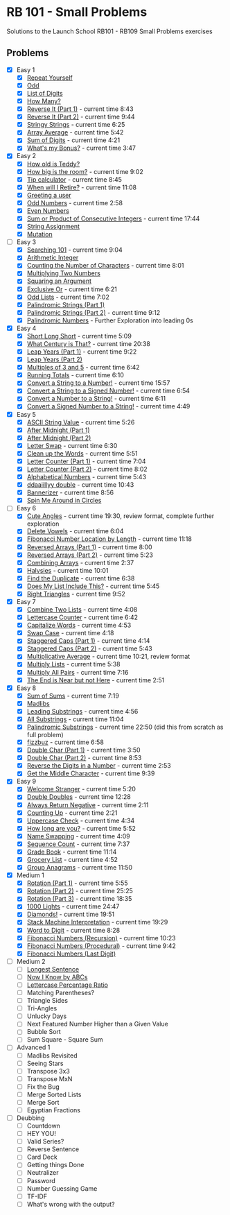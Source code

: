 # RB 101 - Small Problems

Solutions to the Launch School RB101 - RB109 Small Problems exercises

## Problems

- [x] Easy 1
  - [x] [Repeat Yourself](./easy_1/01.rb)
  - [x] [Odd](./easy_1/02.rb)
  - [x] [List of Digits](./easy_1/03.rb)
  - [x] [How Many?](./easy_1/04.rb)
  - [x] [Reverse It (Part 1)](./easy_1/05.rb) - current time 8:43
  - [x] [Reverse It (Part 2)](./easy_1/06.rb) - current time 9:44
  - [x] [Stringy Strings](./easy_1/07.rb) - current time 6:25
  - [x] [Array Average](./easy_1/08.rb) - current time 5:42
  - [x] [Sum of Digits](./easy_1/09.rb) - current time 4:21
  - [x] [What's my Bonus?](./easy_1/10.rb) - current time 3:47
- [x] Easy 2
  - [x] [How old is Teddy?](./easy_2/01.rb)
  - [x] [How big is the room?](./easy_2/02.rb) - current time 9:02
  - [x] [Tip calculator](./easy_2/03.rb) - current time 8:45
  - [x] [When will I Retire?](./easy_2/04.rb) - current time 11:08
  - [x] [Greeting a user](./easy_2/05.rb)
  - [x] [Odd Numbers](./easy_2/06.rb) - current time 2:58
  - [x] [Even Numbers](./easy_2/07.rb)
  - [x] [Sum or Product of Consecutive Integers](./easy_2/08.rb) - current time 17:44
  - [x] [String Assignment](./easy_2/09.rb)
  - [x] [Mutation](./easy_2/10.rb)
- [ ] Easy 3
  - [x] [Searching 101](./easy_3/01.rb) - current time 9:04
  - [x] [Arithmetic Integer](./easy_3/02.rb)
  - [x] [Counting the Number of Characters](./easy_3/03.rb) - current time 8:01
  - [x] [Multiplying Two Numbers](./easy_3/04.rb)
  - [x] [Squaring an Argument](./easy_3/05.rb)
  - [x] [Exclusive Or](./easy_3/06.rb) - current time 6:21
  - [x] [Odd Lists](./easy_3/07.rb) - current time 7:02
  - [x] [Palindromic Strings (Part 1)](./easy_3/08.rb)
  - [x] [Palindromic Strings (Part 2)](./easy_3/09.rb) - current time 9:12
  - [x] [Palindromic Numbers](./easy_3/10.rb) - Further Exploration into leading 0s
- [x] Easy 4
  - [x] [Short Long Short](./easy_4/01.rb) - current time 5:09
  - [x] [What Century is That?](./easy_4/02.rb) - current time 20:38
  - [x] [Leap Years (Part 1)](./easy_4/03.rb) - current time 9:22
  - [x] [Leap Years (Part 2)](./easy_4/04.rb)
  - [x] [Multiples of 3 and 5](./easy_4/05.rb) - current time 6:42
  - [x] [Running Totals](./easy_4/06.rb) - current time 6:10
  - [x] [Convert a String to a Number!](./easy_4/07.rb) - current time 15:57
  - [x] [Convert a String to a Signed Number!](./easy_4/08.rb) - current time 6:54
  - [x] [Convert a Number to a String!](./easy_4/09.rb) - current time 6:11
  - [x] [Convert a Signed Number to a String!](./easy_4/10.rb) - current time 4:49
- [x] Easy 5
  - [x] [ASCII String Value](./easy_5/01.rb) - current time 5:26
  - [x] [After Midnight (Part 1)](./easy_5/02.rb)
  - [x] [After Midnight (Part 2)](./easy_5/03.rb)
  - [x] [Letter Swap](./easy_5/04.rb) - current time 6:30
  - [x] [Clean up the Words](./easy_5/05.rb) - current time 5:51
  - [x] [Letter Counter (Part 1)](./easy_5/06.rb) - current time 7:04
  - [x] [Letter Counter (Part 2)](./easy_5/07.rb) - current time 8:02
  - [x] [Alphabetical Numbers](./easy_5/08.rb) - current time 5:43
  - [x] [ddaaiillyy double](./easy_5/09.rb) - current time 10:43
  - [x] [Bannerizer](./easy_5/10.rb) - current time 8:56
  - [x] [Spin Me Around in Circles](./easy_5/11.md)
- [ ] Easy 6
  - [x] [Cute Angles](./easy_6/01.rb) - current time 19:30, review format, complete further exploration
  - [x] [Delete Vowels](./easy_6/02.rb) - current time 6:04
  - [x] [Fibonacci Number Location by Length](./easy_6/03.rb) - current time 11:18
  - [x] [Reversed Arrays (Part 1)](./easy_6/04.rb) - current time 8:00
  - [x] [Reversed Arrays (Part 2)](./easy_6/05.rb) - current time 5:23
  - [x] [Combining Arrays](./easy_6/06.rb) - current time 2:37
  - [x] [Halvsies](./easy_6/07.rb) - current time 10:01
  - [x] [Find the Duplicate](./easy_6/08.rb) - current time 6:38
  - [x] [Does My List Include This?](./easy_6/09.rb) - current time 5:45
  - [x] [Right Triangles](./easy_6/10.rb) - current time 9:52
- [x] Easy 7
  - [x] [Combine Two Lists](./easy_7/01.rb) - current time 4:08
  - [x] [Lettercase Counter](./easy_7/02.rb) - current time 6:42
  - [x] [Capitalize Words](./easy_7/03.rb) - current time 4:53
  - [x] [Swap Case](./easy_7/04.rb) - current time 4:18
  - [x] [Staggered Caps (Part 1)](./easy_7/05.rb) - current time 4:14
  - [x] [Staggered Caps (Part 2)](./easy_7/06.rb) - current time 5:43
  - [x] [Multiplicative Average](./easy_7/07.rb) - current time 10:21, review format
  - [x] [Multiply Lists](./easy_7/08.rb) - current time 5:38
  - [x] [Multiply All Pairs](./easy_7/09.rb) - current time 7:16
  - [x] [The End is Near but not Here](./easy_7/10.rb) - current time 2:51
- [x] Easy 8
  - [x] [Sum of Sums](./easy_8/01.rb) - current time 7:19
  - [x] [Madlibs](./easy_8/02.rb)
  - [x] [Leading Substrings](./easy_8/03.rb) - current time 4:56
  - [x] [All Substrings](./easy_8/04.rb) - current time 11:04
  - [x] [Palindromic Substrings](./easy_8/05.rb) - current time 22:50 (did this from scratch as full problem)
  - [x] [fizzbuz](./easy_8/06.rb) - current time 6:58
  - [x] [Double Char (Part 1)](./easy_8/07.rb) - current time 3:50
  - [x] [Double Char (Part 2)](./easy_8/08.rb) - current time 8:53
  - [x] [Reverse the Digits in a Number](./easy_8/09.rb) - current time 2:53
  - [x] [Get the Middle Character](./easy_8/10.rb) - current time 9:39
- [x] Easy 9
  - [x] [Welcome Stranger](./easy_9/01.rb) - current time 5:20
  - [x] [Double Doubles](./easy_9/02.rb) - current time 12:28
  - [x] [Always Return Negative](./easy_9/03.rb) - current time 2:11
  - [x] [Counting Up](./easy_9/04.rb) - current time 2:21
  - [x] [Uppercase Check](./easy_9/05.rb) - current time 4:34
  - [x] [How long are you?](./easy_9/06.rb) - current time 5:52
  - [x] [Name Swapping](./easy_9/07.rb) - current time 4:09
  - [x] [Sequence Count](./easy_9/08.rb) - current time 7:37
  - [x] [Grade Book](./easy_9/09.rb) - current time 11:14
  - [x] [Grocery List](./easy_9/10.rb) - current time 4:52
  - [x] [Group Anagrams](./easy_9/11.rb) - current time 11:50
- [x] Medium 1
  - [x] [Rotation (Part 1)](./medium_1/01.rb) - current time 5:55
  - [x] [Rotation (Part 2)](./medium_1/02.rb) - current time 25:25
  - [x] [Rotation (Part 3)](./medium_1/03.rb) - current time 18:35
  - [x] [1000 Lights](./medium_1/04.rb) - current time 24:47
  - [x] [Diamonds!](./medium_1/05.rb) - current time 19:51
  - [x] [Stack Machine Interpretation](./medium_1/06.rb) - current time 19:29
  - [x] [Word to Digit](./medium_1/07.rb) - current time 8:28
  - [x] [Fibonacci Numbers (Recursion)](./medium_1/08.rb) - current time 10:23
  - [x] [Fibonacci Numbers (Procedural)](./medium_1/09.rb) - current time 9:42
  - [x] [Fibonacci Numbers (Last Digit)](./medium_1/10.rb)
- [ ] Medium 2
  - [ ] [Longest Sentence](./medium_2/01.rb)
  - [ ] [Now I Know by ABCs](./medium_2/02.rb)
  - [ ] [Lettercase Percentage Ratio](./medium_2/03.rb)
  - [ ] Matching Parentheses?
  - [ ] Triangle Sides
  - [ ] Tri-Angles
  - [ ] Unlucky Days
  - [ ] Next Featured Number Higher than a Given Value
  - [ ] Bubble Sort
  - [ ] Sum Square - Square Sum
- [ ] Advanced 1
  - [ ] Madlibs Revisited
  - [ ] Seeing Stars
  - [ ] Transpose 3x3
  - [ ] Transpose MxN
  - [ ] Fix the Bug
  - [ ] Merge Sorted Lists
  - [ ] Merge Sort
  - [ ] Egyptian Fractions
- [ ] Deubbing
  - [ ] Countdown
  - [ ] HEY YOU!
  - [ ] Valid Series?
  - [ ] Reverse Sentence
  - [ ] Card Deck
  - [ ] Getting things Done
  - [ ] Neutralizer
  - [ ] Password
  - [ ] Number Guessing Game
  - [ ] TF-IDF
  - [ ] What's wrong with the output?
